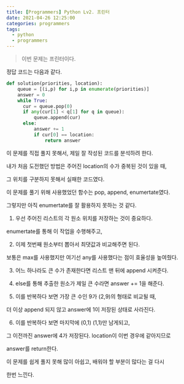 ```yaml
---
title: [Programmers] Python Lv2. 프린터
date: 2021-04-26 12:25:00
categories: programmers
tags:
  - python
  - programmers
---
```

>이번 문제는 프린터이다.

정답 코드는 다음과 같다.

~~~python
def solution(priorities, location):
    queue = [(i,p) for i,p in enumerate(priorities)]
    answer = 0
    while True:
      cur = queue.pop(0)
      if any(cur[1] < q[1] for q in queue):
          queue.append(cur)
      else:
          answer += 1
          if cur[0] == location:
              return answer
~~~

이 문제를 직접 풀지 못해서, 제일 잘 작성된 코드를 분석하려 한다.  

내가 처음 도전했던 방법은 주어진 location의 수가 중복된 것이 있을 때,  

그 위치를 구분하지 못해서 실패한 코드였다.  

이 문제를 풀기 위해 사용했었던 함수는 pop, append, enumertate였다.  

그렇지만 아직 enumertate를 잘 활용하지 못하는 것 같다.  

1. 우선 주어진 리스트의 각 원소 위치를 저장하는 것이 중요하다.  

enumertate를 통해 이 작업을 수행해주고,  

2. 이제 첫번째 원소부터 뽑아서 최댓값과 비교해주면 된다.  

보통은 max를 사용했지만 여기선 any를 사용했다는 점이 효율성을 높여줬다.  

3. 어느 하나라도 큰 수가 존재한다면 리스트 맨 뒤에 append 시켜준다.

4. else를 통해 추출한 원소가 제일 큰 수라면 answer += 1을 해준다.  

5. 이를 반복하다 보면 가장 큰 수인 9가 (2,9)의 형태로 비교될 때,  

더 이상 append 되지 않고 answer에 1이 저장된 상태로 사라진다.

6. 이를 반복하다 보면 마지막에 (0,1) (1,1)만 남게되고,  

그 이전까진 answer에 4가 저장된다. location이 이번 경우에 같아지므로

answer를 return한다.  

이 문제를 쉽게 풀지 못해 많이 아쉽고, 배워야 할 부분이 많다는 걸 다시  

한번 느낀다.
